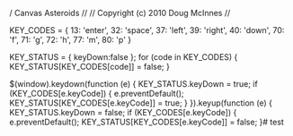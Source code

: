 / Canvas Asteroids
//
// Copyright (c) 2010 Doug McInnes
//

KEY_CODES = {
  13: 'enter',
  32: 'space',
  37: 'left',
  39: 'right',
  40: 'down',
  70: 'f',
  71: 'g',
  72: 'h',
  77: 'm',
  80: 'p'
}

KEY_STATUS = { keyDown:false };
for (code in KEY_CODES) {
  KEY_STATUS[KEY_CODES[code]] = false;
}

$(window).keydown(function (e) {
  KEY_STATUS.keyDown = true;
  if (KEY_CODES[e.keyCode]) {
    e.preventDefault();
    KEY_STATUS[KEY_CODES[e.keyCode]] = true;
  }
}).keyup(function (e) {
  KEY_STATUS.keyDown = false;
  if (KEY_CODES[e.keyCode]) {
    e.preventDefault();
    KEY_STATUS[KEY_CODES[e.keyCode]] = false;
  }# test

